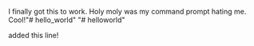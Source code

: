 I finally got this to work. Holy moly was my command prompt hating me. Cool!"# hello_world" 
"# helloworld" 

added this line!